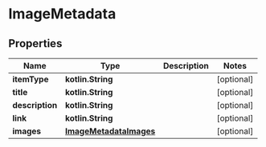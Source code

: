 
# ImageMetadata

## Properties
Name | Type | Description | Notes
------------ | ------------- | ------------- | -------------
**itemType** | **kotlin.String** |  |  [optional]
**title** | **kotlin.String** |  |  [optional]
**description** | **kotlin.String** |  |  [optional]
**link** | **kotlin.String** |  |  [optional]
**images** | [**ImageMetadataImages**](ImageMetadataImages.md) |  |  [optional]




